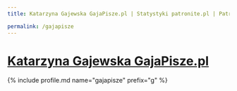 ```yaml
---
title: Katarzyna Gajewska GajaPisze.pl | Statystyki patronite.pl | Patromierz

permalink: /gajapisze
---
```


# [Katarzyna Gajewska GajaPisze.pl](https://patronite.pl/gajapisze)

{% include profile.md name="gajapisze" prefix="g" %}
